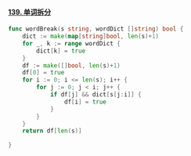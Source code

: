 #### [139. 单词拆分](https://leetcode-cn.com/problems/word-break/)

~~~go
func wordBreak(s string, wordDict []string) bool {
	dict := make(map[string]bool, len(s)+1)
	for _, k := range wordDict {
		dict[k] = true
	}
	df := make([]bool, len(s)+1)
	df[0] = true
	for i := 0; i <= len(s); i++ {
		for j := 0; j < i; j++ {
			if df[j] && dict[s[j:i]] {
				df[i] = true
			}
		}
	}
	return df[len(s)]

}
~~~

